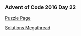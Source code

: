 ### Advent of Code 2016 Day 22

[Puzzle Page](https://adventofcode.com/2016/day/22)

[Solutions Megathread](https://www.reddit.com/r/adventofcode/comments/5jor9q/2016_day_22_solutions/)
